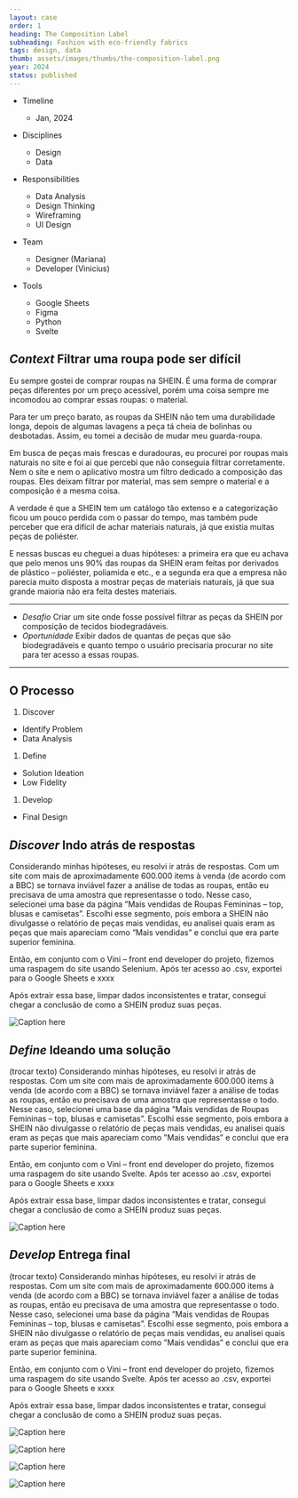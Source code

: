 ```yaml
---
layout: case
order: 1
heading: The Composition Label
subheading: Fashion with eco-friendly fabrics
tags: design, data
thumb: assets/images/thumbs/the-composition-label.png
year: 2024
status: published
---
```


* Timeline
  - Jan, 2024

* Disciplines
  - Design
  - Data

* Responsibilities
  - Data Analysis
  - Design Thinking
  - Wireframing
  - UI Design

- Team
  - Designer (Mariana)
  - Developer (Vinicius)

- Tools
  - Google Sheets
  - Figma
  - Python
  - Svelte

## *Context* Filtrar uma roupa pode ser difícil

Eu sempre gostei de comprar roupas na SHEIN. 
É uma forma de comprar peças diferentes por um preço acessível, porém uma coisa sempre me incomodou ao comprar essas roupas: o material.

Para ter um preço barato, as roupas da SHEIN não tem uma durabilidade longa, depois de algumas lavagens a peça tá cheia de bolinhas ou desbotadas. Assim, eu tomei a decisão de mudar meu guarda-roupa.

Em busca de peças mais frescas e duradouras, eu procurei por roupas mais naturais no site e foi ai que percebi que não conseguia filtrar corretamente. Nem o site e nem o aplicativo mostra um filtro dedicado a composição das roupas. Eles deixam filtrar por material, mas sem sempre o material e a composição é a mesma coisa. 

A verdade é que a SHEIN tem um catálogo tão extenso e a categorização ficou um pouco perdida com o passar do tempo, mas também pude perceber que era difícil de achar materiais naturais, já que existia muitas peças de poliéster.

E nessas buscas eu cheguei a duas hipóteses: a primeira era que eu achava que pelo menos uns 90% das roupas da SHEIN eram feitas por derivados de plástico – poliéster, poliamida e etc., e a segunda era que a empresa não parecia muito disposta a mostrar peças de materiais naturais, já que sua grande maioria não era feita destes materiais.

---
- *Desafio* Criar um site onde fosse possível filtrar as peças da SHEIN por composição de tecidos biodegradáveis.
- *Oportunidade* Exibir dados de quantas de peças que são biodegradáveis e quanto tempo o usuário precisaria procurar no site para ter acesso a essas roupas.
---

## O Processo

1. Discover
  - Identify Problem
  - Data Analysis
1. Define
  - Solution Ideation
  - Low Fidelity
1. Develop
  - Final Design

## *Discover* Indo atrás de respostas

Considerando minhas hipóteses, eu resolvi ir atrás de respostas. Com um site com mais de aproximadamente 600.000 items à venda (de acordo com a BBC) se tornava inviável fazer a análise de todas as roupas, então eu precisava de uma amostra que representasse o todo. Nesse caso, selecionei uma base da página ”Mais vendidas de Roupas Femininas – top, blusas e camisetas”. Escolhi esse segmento, pois embora a SHEIN não divulgasse o relatório de peças mais vendidas, eu analisei quais eram as peças que mais apareciam como ”Mais vendidas” e conclui que era parte superior feminina.

Então, em conjunto com o Vini – front end developer do projeto, fizemos uma raspagem do site usando Selenium. Após ter acesso ao .csv, exportei para o Google Sheets e xxxx

Após extrair essa base, limpar dados inconsistentes e tratar, consegui chegar a conclusão de como a SHEIN produz suas peças.

![Caption here](https://placehold.co/1280x720/EDECFF/FFF "Alt here")

## *Define* Ideando uma solução

(trocar texto) Considerando minhas hipóteses, eu resolvi ir atrás de respostas. Com um site com mais de aproximadamente 600.000 items à venda (de acordo com a BBC) se tornava inviável fazer a análise de todas as roupas, então eu precisava de uma amostra que representasse o todo. Nesse caso, selecionei uma base da página ”Mais vendidas de Roupas Femininas – top, blusas e camisetas”. Escolhi esse segmento, pois embora a SHEIN não divulgasse o relatório de peças mais vendidas, eu analisei quais eram as peças que mais apareciam como ”Mais vendidas” e conclui que era parte superior feminina.

Então, em conjunto com o Vini – front end developer do projeto, fizemos uma raspagem do site usando Svelte. Após ter acesso ao .csv, exportei para o Google Sheets e xxxx

Após extrair essa base, limpar dados inconsistentes e tratar, consegui chegar a conclusão de como a SHEIN produz suas peças.

![Caption here](https://placehold.co/1280x720/EDECFF/FFF "Alt here")

## *Develop* Entrega final

(trocar texto) Considerando minhas hipóteses, eu resolvi ir atrás de respostas. Com um site com mais de aproximadamente 600.000 items à venda (de acordo com a BBC) se tornava inviável fazer a análise de todas as roupas, então eu precisava de uma amostra que representasse o todo. Nesse caso, selecionei uma base da página ”Mais vendidas de Roupas Femininas – top, blusas e camisetas”. Escolhi esse segmento, pois embora a SHEIN não divulgasse o relatório de peças mais vendidas, eu analisei quais eram as peças que mais apareciam como ”Mais vendidas” e conclui que era parte superior feminina.

Então, em conjunto com o Vini – front end developer do projeto, fizemos uma raspagem do site usando Svelte. Após ter acesso ao .csv, exportei para o Google Sheets e xxxx

Após extrair essa base, limpar dados inconsistentes e tratar, consegui chegar a conclusão de como a SHEIN produz suas peças.

![Caption here](https://placehold.co/1280x720/EDECFF/FFF "Alt here")

![Caption here](https://placehold.co/1280x720/EDECFF/FFF "Alt here")

![Caption here](https://placehold.co/1280x720/EDECFF/FFF "Alt here")

![Caption here](https://placehold.co/1280x720/EDECFF/FFF "Alt here")
